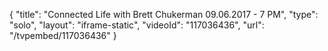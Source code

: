 {
    "title": "Connected Life with Brett Chukerman 09.06.2017 - 7 PM",
    "type": "solo",
    "layout": "iframe-static",
    "videoId": "117036436",
    "url": "\/tvpembed\/117036436"
}